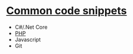 # [Common code snippets](http://codesnippets.andreasfurster.nl)
- C#/.Net Core
- [PHP](http://codesnippets.andreasfurster.nl/php.html)
- Javascript
- Git
